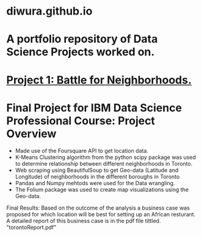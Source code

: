 # diwura.github.io
# A portfolio repository of Data Science Projects worked on.


# [Project 1: Battle for Neighborhoods.](https://github.com/Diwura/Capstone-Project-IBM-)
# Final Project for IBM Data Science Professional Course: Project Overview
* Made use of the Foursquare API to get location data.
* K-Means Clustering algorithm from the python scipy package was used to determine relationship between different neighborhoods in Toronto.
* Web scraping using BeautifulSoup to get Geo-data (Latitude and Longitude) of neighborhoods in the different boroughs in Toronto
* Pandas and Numpy mehtods were used for the Data wrangling.
* The Folium package was used to create map visualizations using the Geo-data.

<p> Final Results: Based on the outcome of the analysis a business case was proposed for which location will be best for setting up an African resturant. A detailed report of this business case is in the pdf file tittled. "torontoReport.pdf"</p>
